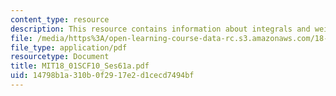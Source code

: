 ```yaml
---
content_type: resource
description: This resource contains information about integrals and weighted averages.
file: /media/https%3A/open-learning-course-data-rc.s3.amazonaws.com/18-01sc-single-variable-calculus-fall-2010/14798b1a310b0f2917e2d1cecd7494bf_MIT18_01SCF10_Ses61a.pdf
file_type: application/pdf
resourcetype: Document
title: MIT18_01SCF10_Ses61a.pdf
uid: 14798b1a-310b-0f29-17e2-d1cecd7494bf
---
```

